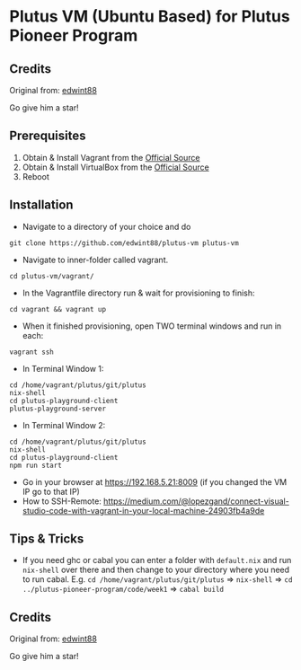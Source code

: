 # Plutus VM (Ubuntu Based) for Plutus Pioneer Program

## Credits
Original from: [edwint88](https://github.com/edwint88/plutus-vm)

Go give him a star!

## Prerequisites

1. Obtain & Install Vagrant from the [Official Source](https://www.vagrantup.com)
2. Obtain & Install VirtualBox from the [Official Source](https://www.virtualbox.org)
3. Reboot

## Installation

* Navigate to a directory of your choice and do

```ssh
git clone https://github.com/edwint88/plutus-vm plutus-vm
```

* Navigate to inner-folder called vagrant.

```ssh
cd plutus-vm/vagrant/
```

* In the Vagrantfile directory run & wait for provisioning to finish:

```ssh
cd vagrant && vagrant up
```

* When it finished provisioning, open TWO terminal windows and run in each:

```ssh
vagrant ssh
```

* In Terminal Window 1:

```ssh
cd /home/vagrant/plutus/git/plutus
nix-shell
cd plutus-playground-client
plutus-playground-server
```

* In Terminal Window 2:

```ssh
cd /home/vagrant/plutus/git/plutus
nix-shell
cd plutus-playground-client
npm run start
```

* Go in your browser at https://192.168.5.21:8009 (if you changed the VM IP go to that IP)
* How to SSH-Remote: https://medium.com/@lopezgand/connect-visual-studio-code-with-vagrant-in-your-local-machine-24903fb4a9de

## Tips & Tricks

* If you need ghc or cabal you can enter a folder with `default.nix` and run `nix-shell` over there and then change to your directory where you need to run cabal. E.g. `cd /home/vagrant/plutus/git/plutus` => `nix-shell` => `cd ../plutus-pioneer-program/code/week1` => `cabal build`


## Credits
Original from: [edwint88](https://github.com/edwint88/plutus-vm)

Go give him a star!